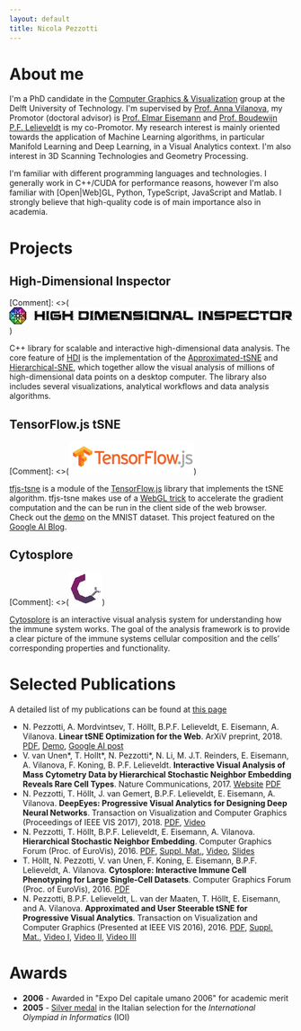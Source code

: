 ```yaml
---
layout: default
title: Nicola Pezzotti
---
```


About me
=======================

I'm a PhD candidate in the [Computer Graphics & Visualization](https://graphics.tudelft.nl/) group at the Delft University of Technology.
I'm supervised by [Prof. Anna Vilanova](https://graphics.tudelft.nl/anna-vilanova/), my Promotor (doctoral advisor) is [Prof. Elmar Eisemann](http://graphics.tudelft.nl/~eisemann/) and [Prof. Boudewijn P.F. Lelieveldt](https://www.lumc.nl/org/radiologie/medewerkers/1008040000252222) is my co-Promotor.
My research interest is mainly oriented towards the application of Machine Learning algorithms, in particular Manifold Learning and Deep Learning, in a Visual Analytics context.
I'm also interest in 3D Scanning Technologies and Geometry Processing.

I'm familiar with different programming languages and technologies. I generally work in C++/CUDA for performance reasons, however I'm also familiar with [Open|Web]GL, Python, TypeScript, JavaScript and Matlab.
I strongly believe that high-quality code is of main importance also in academia.

Projects
================

High-Dimensional Inspector
----
[Comment]: <>(![High-Dimensional Inspector Logo](/images/hdi_logo.png))

C++ library for scalable and interactive high-dimensional data analysis.
The core feature of [HDI](https://github.com/Nicola17/High-Dimensional-Inspector) is the implementation of the [Approximated-tSNE](http://nicola17.github.io/publications/2016_AtSNE.pdf) and [Hierarchical-SNE](http://nicola17.github.io/publications/2016_hsne/preprint.pdf), which together allow the visual analysis of millions of high-dimensional data points on a desktop computer.
The library also includes several visualizations, analytical workflows and data analysis algorithms.

TensorFlow.js tSNE
----
[Comment]: <>(![TensorFlow.js Logo](/images/tfjs_logo.png))

[tfjs-tsne](https://github.com/tensorflow/tfjs-tsne) is a module of the [TensorFlow.js](https://js.tensorflow.org/) library that implements the tSNE algorithm.
tfjs-tsne makes use of a [WebGL trick](https://arxiv.org/abs/1805.10817) to accelerate the gradient computation and the can be run in the client side of the web browser. Check out the [demo](https://nicola17.github.io/tfjs-tsne-demo/) on the MNIST dataset. This project featured on the [Google AI Blog](https://ai.googleblog.com/2018/06/realtime-tsne-visualizations-with.html).

Cytosplore
----
[Comment]: <>(![Cytosplore Logo](/images/cytosplore_logo.png))

[Cytosplore](https://www.cytosplore.org/) is an interactive visual analysis system for understanding how the immune system works. The goal of the analysis framework is to provide a clear picture of the immune systems cellular composition and the cells’ corresponding properties and functionality.


Selected Publications
================
A detailed list of my publications can be found at [this page](publications/)

* N. Pezzotti, A. Mordvintsev, T. Höllt, B.P.F. Lelieveldt, E. Eisemann, A. Vilanova. **Linear tSNE Optimization for the Web**.  ArXiV preprint, 2018. [PDF](https://arxiv.org/abs/1805.10817), [Demo](https://nicola17.github.io/tfjs-tsne-demo/), [Google AI post](https://ai.googleblog.com/2018/06/realtime-tsne-visualizations-with.html) 
* V. van Unen\*, T. Hollt\*, N. Pezzotti\*, N. Li, M. J.T. Reinders, E. Eisemann, A. Vilanova, F. Koning, B. P.F. Lelieveldt. **Interactive Visual Analysis of Mass Cytometry Data by Hierarchical Stochastic Neighbor Embedding Reveals Rare Cell Types**. Nature Communications, 2017. [Website](https://www.nature.com/articles/s41467-017-01689-9) [PDF](https://www.nature.com/articles/s41467-017-01689-9.pdf)
* N. Pezzotti, T. Höllt, J. van Gemert, B.P.F. Lelieveldt, E. Eisemann, A. Vilanova. **DeepEyes: Progressive Visual Analytics for Designing Deep Neural Networks**. Transaction on Visualization and Computer Graphics (Proceedings of IEEE VIS 2017), 2018. [PDF](https://graphics.tudelft.nl/Publications-new/2018/PHVLEV18/paper216.pdf), [Video](https://graphics.tudelft.nl/Publications-new/2018/PHVLEV18/file216.avi)
* N. Pezzotti, T. Höllt, B.P.F. Lelieveldt, E. Eisemann, A. Vilanova. **Hierarchical Stochastic Neighbor Embedding**. Computer Graphics Forum (Proc. of EuroVis), 2016. [PDF](publications/2016_hsne/preprint.pdf), [Suppl. Mat.](publications/2016_hsne/experiments.pdf), [Video](publications/2016_hsne/sun_analysis.mp4), [Slides](http://www.slideshare.net/NicolaPezzotti/hierarchical-stochastic-neighbor-embedding)
* T. Höllt, N. Pezzotti, V. van Unen, F. Koning, E. Eisemann, B.P.F. Lelieveldt, A. Vilanova. **Cytosplore: Interactive Immune Cell Phenotyping for Large Single-Cell Datasets**. Computer Graphics Forum (Proc. of EuroVis), 2016. [PDF](https://graphics.tudelft.nl/Publications-new/2016/HPVKELV16/eurovis16_Cytosplore_Interactive_Immune_Cell_Phenotyping_for_Large_Single-Cell_Datasets.pdf)
* N. Pezzotti, B.P.F. Lelieveldt, L. van der Maaten, T. Höllt, E. Eisemann, and A. Vilanova. **Approximated and User Steerable tSNE for Progressive Visual Analytics**. Transaction on Visualization and Computer Graphics (Presented at IEEE VIS 2016), 2016. [PDF](publications/2016_AtSNE.pdf), [Suppl. Mat.](https://www.researchgate.net/publication/303305902_A-tSNE_supplemental_materials), [Video I](https://www.researchgate.net/publication/303305958_A-tSNE_Comparison_on_the_MNIST_dataset), [Video II](https://www.researchgate.net/publication/303305906_A-tSNE_Case_Study_I_-_Mouse_Brain), [Video III](https://www.researchgate.net/publication/303305908_A-tSNE_Case_Study_II_-_Data_Stream)

Awards
================
* **2006** - Awarded in "Expo Del capitale umano 2006" for academic merit
* **2005** - [Silver medal](https://www.olimpiadi-informatica.it/index.php/olimpiadi-italiane-2005.html) in the Italian selection for the *International Olympiad in Informatics* (IOI)
